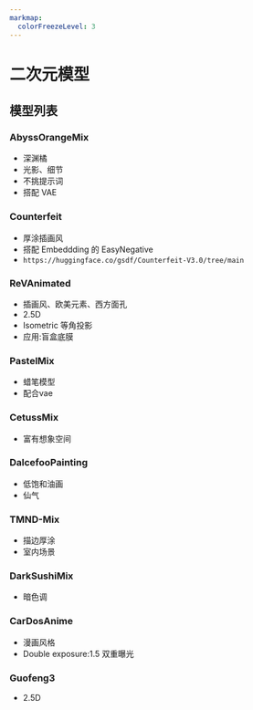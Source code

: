 ```yaml
---
markmap:
  colorFreezeLevel: 3
---
```



# 二次元模型



## 模型列表

### AbyssOrangeMix

- 深渊橘
- 光影、细节
- 不挑提示词
- 搭配 VAE


### Counterfeit

- 厚涂插画风
- 搭配 Embeddding 的 EasyNegative
- ```https://huggingface.co/gsdf/Counterfeit-V3.0/tree/main```


### ReVAnimated

- 插画风、欧美元素、西方面孔
- 2.5D
- Isometric 等角投影
- 应用:盲盒底膜

### PastelMix

-  蜡笔模型
-  配合vae


### CetussMix

- 富有想象空间

### DalcefooPainting

- 低饱和油画
- 仙气


### TMND-Mix

- 描边厚涂
- 室内场景

### DarkSushiMix

- 暗色调

### CarDosAnime

- 漫画风格
- Double exposure:1.5 双重曝光


### Guofeng3

- 2.5D

